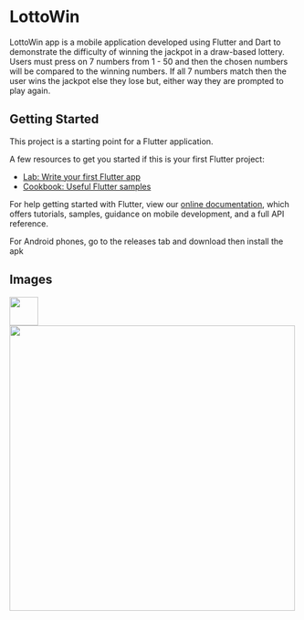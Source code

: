 # LottoWin

LottoWin app is a mobile application developed using Flutter and Dart to demonstrate the difficulty of winning the jackpot in a draw-based lottery. Users must press on 7 numbers from 1 - 50 and then the chosen numbers will be compared to the winning numbers. If all 7 numbers match then the user wins the jackpot else they lose but, either way they are prompted to play again.

## Getting Started

This project is a starting point for a Flutter application.

A few resources to get you started if this is your first Flutter project:

- [Lab: Write your first Flutter app](https://flutter.dev/docs/get-started/codelab)
- [Cookbook: Useful Flutter samples](https://flutter.dev/docs/cookbook)

For help getting started with Flutter, view our
[online documentation](https://flutter.dev/docs), which offers tutorials,
samples, guidance on mobile development, and a full API reference.

For Android phones, go to the releases tab and download then install the apk 
## Images

<img src="https://github.com/JustinSo1/LotteryApp/blob/master/images/icon.png" width="50">

<img src="https://github.com/JustinSo1/LotteryApp/blob/master/images/Screenshot.png" width="500">
